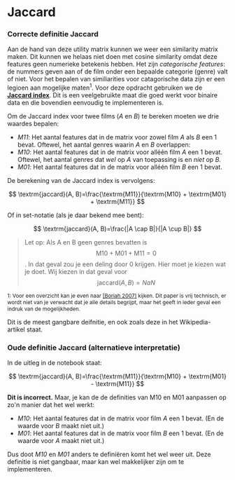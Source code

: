 # Jaccard

### Correcte definitie Jaccard

Aan de hand van deze utility matrix kunnen we weer een similarity matrix maken. Dit kunnen we helaas niet doen met cosine similarity omdat deze features geen numerieke betekenis hebben. Het zijn _categorische features_: de nummers geven aan of de film onder een bepaalde categorie (genre) valt of niet. Voor het bepalen van similiarities voor catagorische data zijn er een legioen aan mogelijke maten$^1$. Voor deze opdracht gebruiken we de [**Jaccard index**](https://en.wikipedia.org/wiki/Jaccard_index). Dit is een veelgebruikte maat die goed werkt voor binaire data en die bovendien eenvoudig te implementeren is.

Om de Jaccard index voor twee films ($A$ en $B$) te bereken moeten we drie waardes bepalen:

- *M11*: Het aantal features dat in de matrix voor zowel film $A$ als $B$ een $1$ bevat. Oftewel, het aantal genres waarin $A$ en $B$ overlappen:
- *M10*: Het aantal features dat in de matrix voor alléén film $A$ een $1$ bevat. Oftewel, het aantal genres dat *wel* op $A$ van toepassing is en *niet* op $B$.
- *M01*: Het aantal features dat in de matrix voor alléén film $B$ een $1$ bevat.

De berekening van de Jaccard index is vervolgens:

$$
\textrm{jaccard}(A, B)=\frac{\textrm{M11}}{\textrm{M10} + \textrm{M01} + \textrm{M11}}
$$

Of in set-notatie (als je daar bekend mee bent):

$$
\textrm{jaccard}(A, B)=\frac{|A \cap B|}{|A \cup B|}
$$

> Let op: Als A en B geen genres bevatten is $${\textrm{M10} + \textrm{M01} + \textrm{M11}} = 0$$. In dat geval zou je een deling door 0 krijgen. Hier moet je kiezen wat je doet. Wij kiezen in dat geval voor $$\textrm{jaccard}(A, B)=NaN$$

<p style="font-size:9pt;">
    1: Voor een overzicht kan je even naar <a href="https://pdfs.semanticscholar.org/c654/4a12fec2097bddc49adbb159426d9dc15d2c.pdf">[Boriah 2007]</a> kijken. Dit paper is vrij technisch, er wordt niet van je verwacht dat je alle details begrijpt, maar het geeft in ieder geval een indruk van de mogelijkheden.
</p>

Dit is de meest gangbare deifnitie, en ook zoals deze in het Wikipedia-artikel staat.

### Oude definitie Jaccard (alternatieve interpretatie)

In de uitleg in de notebook staat:

$$
\textrm{jaccard}(A, B)=\frac{\textrm{M11}}{\textrm{M10} + \textrm{M01} - \textrm{M11}}
$$

**Dit is incorrect.** Maar, je kan de de definities van M10 en M01 aanpassen op zo'n manier dat het wel werkt:

- *M10*: Het aantal features dat in de matrix voor film $A$ een $1$ bevat. (En de waarde voor $B$ maakt niet uit.)
- *M01*: Het aantal features dat in de matrix voor film $B$ een $1$ bevat. (En de waarde voor $A$ maakt niet uit.)

Dus doot *M10* en *M01* anders te definiëren komt het wel weer uit. Deze definitie is niet gangbaar, maar kan wel makkelijker zijn om te implementeren.
